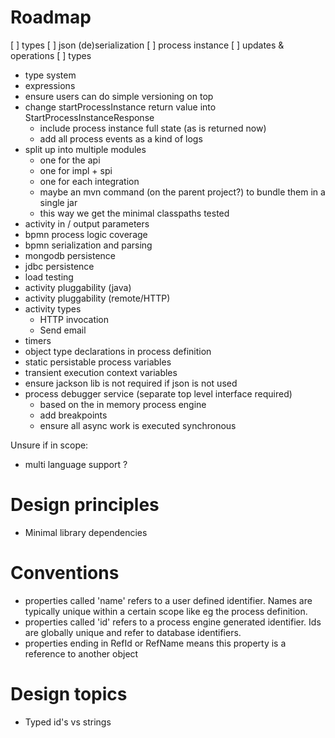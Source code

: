 # Roadmap

[ ] types
[ ] json (de)serialization
  [ ] process instance
  [ ] updates & operations
  [ ] types
* type system 
* expressions
* ensure users can do simple versioning on top
* change startProcessInstance return value into StartProcessInstanceResponse
  * include process instance full state (as is returned now)
  * add all process events as a kind of logs
* split up into multiple modules
  * one for the api
  * one for impl + spi
  * one for each integration
  * maybe an mvn command (on the parent project?) to bundle them in a single jar
  * this way we get the minimal classpaths tested
* activity in / output parameters
* bpmn process logic coverage
* bpmn serialization and parsing
* mongodb persistence
* jdbc persistence
* load testing
* activity pluggability (java)
* activity pluggability (remote/HTTP)
* activity types
  * HTTP invocation
  * Send email
* timers
* object type declarations in process definition 
* static persistable process variables
* transient execution context variables
* ensure jackson lib is not required if json is not used
* process debugger service (separate top level interface required)
  * based on the in memory process engine
  * add breakpoints
  * ensure all async work is executed synchronous 

Unsure if in scope:
* multi language support ?

# Design principles

* Minimal library dependencies

# Conventions

* properties called 'name' refers to a user defined identifier. Names are typically unique within a certain scope like eg the process definition.
* properties called 'id' refers to a process engine generated identifier.  Ids are globally unique and refer to database identifiers.
* properties ending in RefId or RefName means this property is a reference to another object

# Design topics

* Typed id's vs strings
